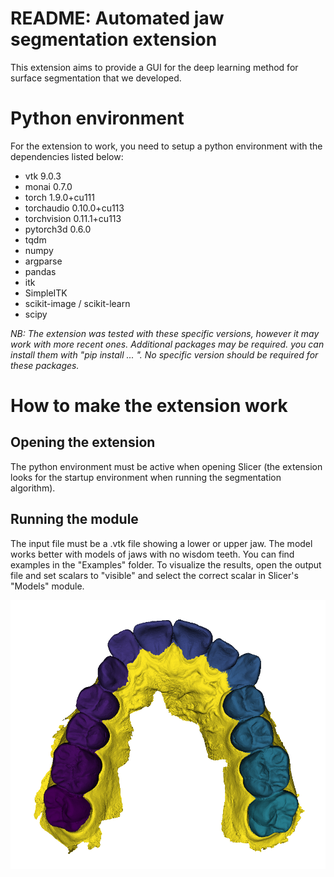 ﻿# README: Automated jaw segmentation extension

This extension aims to provide a GUI for the deep learning method for surface segmentation that we developed. 

# Python environment
For the extension to work, you need to setup a python environment with the dependencies listed below:

-   vtk 			9.0.3
-   monai 			0.7.0
-   torch                   1.9.0+cu111
-   torchaudio              0.10.0+cu113
-   torchvision             0.11.1+cu113
-   pytorch3d 		0.6.0
-   tqdm
-   numpy
-   argparse
-   pandas
-   itk
-   SimpleITK
-   scikit-image  / scikit-learn
-	scipy

 *NB: The extension was tested with these specific versions, however it may work with more recent ones.
Additional packages may be required. you can install them with "pip install ... ".  No specific version should be required for these packages.*

# How to make the extension work

## Opening the extension
The python environment must be active when opening Slicer (the extension looks for the startup environment when running the segmentation algorithm). 
 

## Running the module
The input file must be a .vtk file showing a lower or upper jaw. The model works better with models of jaws with no wisdom teeth. You can find examples in the "Examples" folder.
To visualize the results, open the output file and set scalars to "visible" and select the correct scalar in  Slicer's "Models" module.  

<!-- ![example](https://github.com/MathieuLeclercq/fly-by-cnn/blob/master/src/slicer_jaw_segmentation/examples/segmentation_example.png?raw=true) -->

![Example of a jaw model](examples/segmentation_example.png?raw=true)


